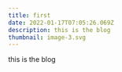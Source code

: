```yaml
---
title: first
date: 2022-01-17T07:05:26.069Z
description: this is the blog
thumbnail: image-3.svg
---
```

this is the blog